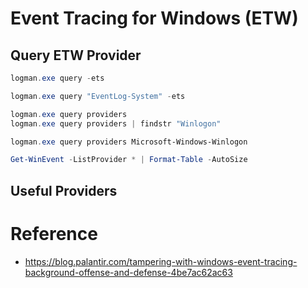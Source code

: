 # Event Tracing for Windows (ETW)


## Query ETW Provider

```powershell
logman.exe query -ets

logman.exe query "EventLog-System" -ets

logman.exe query providers
logman.exe query providers | findstr "Winlogon"

logman.exe query providers Microsoft-Windows-Winlogon

Get-WinEvent -ListProvider * | Format-Table -AutoSize

```


## Useful Providers

# Reference 

+ https://blog.palantir.com/tampering-with-windows-event-tracing-background-offense-and-defense-4be7ac62ac63
